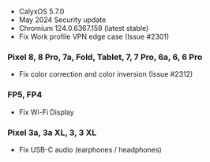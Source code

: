 * CalyxOS 5.7.0
* May 2024 Security update
* Chromium 124.0.6367.159 (latest stable)
* Fix Work profile VPN edge case (Issue #2301)

### Pixel 8, 8 Pro, 7a, Fold, Tablet, 7, 7 Pro, 6a, 6, 6 Pro
* Fix color correction and color inversion (Issue #2312)

### FP5, FP4
* Fix Wi-Fi Display

### Pixel 3a, 3a XL, 3, 3 XL
* Fix USB-C audio (earphones / headphones)

